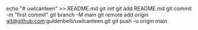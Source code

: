 echo "# uwlcanteen" >> README.md
git init
git add README.md
git commit -m "first commit"
git branch -M main
git remote add origin git@github.com:guldenbelli/uwlcanteen.git
git push -u origin main
